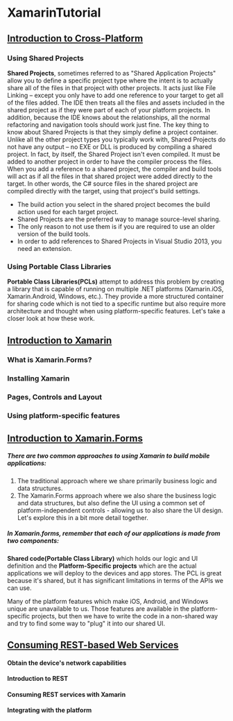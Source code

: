 # XamarinTutorial

## [Introduction to Cross-Platform](https://www.youtube.com/playlist?list=PLZ91tJK_p9B7nppFlnwYr0whb521oONRz)
### Using Shared Projects
__Shared Projects__, sometimes referred to as "Shared Application Projects" allow you to define a specific project type where the intent is to actually share all of the files in that project with other projects. It acts just like File Linking – except you only have to add one reference to your target to get all of the files added.
The IDE then treats all the files and assets included in the shared project as if they were part of each of your platform projects. In addition, because the IDE knows about the relationships, all the normal refactoring and navigation tools should work just fine.
The key thing to know about Shared Projects is that they simply define a project container. Unlike all the other project types you typically work with, Shared Projects do not have any output – no EXE or DLL is produced by compiling a shared project. In fact, by itself, the Shared Project isn't even compiled. It must be added to another project in order to have the compiler process the files.
When you add a reference to a shared project, the compiler and build tools will act as if all the files in that shared project were added directly to the target. In other words, the C# source files in the shared project are compiled directly with the target, using that project's build settings.
- The build action you select in the shared project becomes the build action used for each target project.
-	Shared Projects are the preferred way to manage source-level sharing.
-	The only reason to not use them is if you are required to use an older version of the build tools.
-	In order to add references to Shared Projects in Visual Studio 2013, you need an extension.

### Using Portable Class Libraries
__Portable Class Libraries(PCLs)__ attempt to address this problem by creating a library that is capable of running on multiple .NET platforms (Xamarin.iOS, Xamarin.Android, Windows, etc.). They provide a more structured container for sharing code which is not tied to a specific runtime but also require more architecture and thought when using platform-specific features. Let's take a closer look at how these work.


## [Introduction to Xamarin](https://www.youtube.com/playlist?list=PLZ91tJK_p9B6q-qOBLIk4BhjZSfBxMQm8)
### What is Xamarin.Forms?
### Installing Xamarin
### Pages, Controls and Layout
### Using platform-specific features


## [Introduction to Xamarin.Forms](https://www.youtube.com/playlist?list=PLZ91tJK_p9B6q-qOBLIk4BhjZSfBxMQm8)
##### There are two common approaches to using Xamarin to build mobile applications:
1. The traditional approach where we share primarily business logic and data structures.
2. The Xamarin.Forms approach where we also share the business logic and data structures, but also define the UI using a common set of platform-independent controls - allowing us to also share the UI design.
Let's explore this in a bit more detail together.

##### In Xamarin.forms, remember that each of our applications is made from two components:
__Shared code(Portable Class Library)__ which holds our logic and UI definition and the __Platform-Specific projects__ which are the actual applications we will deploy to the devices and app stores. The PCL is great because it's shared, but it has significant limitations in terms of the APIs we can use.

Many of the platform features which make iOS, Android, and Windows unique are unavailable to us. Those features are available in the platform-specific projects, but then we have to write the code in a non-shared way and try to find some way to "plug" it into our shared UI.

## [Consuming REST-based Web Services](https://www.youtube.com/playlist?list=PLZ91tJK_p9B5lvSq3Iq3z_PUO_kVFeA2R)
#### Obtain the device's network capabilities
#### Introduction to REST
#### Consuming REST services with Xamarin
#### Integrating with the platform
